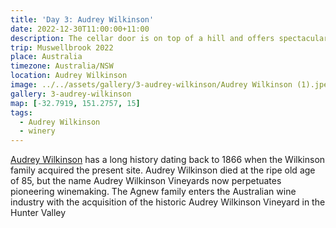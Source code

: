 ```yaml
---
title: 'Day 3: Audrey Wilkinson'
date: 2022-12-30T11:00:00+11:00
description: The cellar door is on top of a hill and offers spectacular views of the Hunter Valley.
trip: Muswellbrook 2022
place: Australia
timezone: Australia/NSW
location: Audrey Wilkinson
image: ../../assets/gallery/3-audrey-wilkinson/Audrey Wilkinson (1).jpeg
gallery: 3-audrey-wilkinson
map: [-32.7919, 151.2757, 15]
tags:
  - Audrey Wilkinson
  - winery
---
```


[Audrey Wilkinson](https://audreywilkinson.com.au/) has a long history dating back to 1866 when the Wilkinson family acquired the present site. Audrey Wilkinson died at the ripe old age of 85, but the name Audrey Wilkinson Vineyards now perpetuates pioneering winemaking. The Agnew family enters the Australian wine industry with the acquisition of the historic Audrey Wilkinson Vineyard in the Hunter Valley
